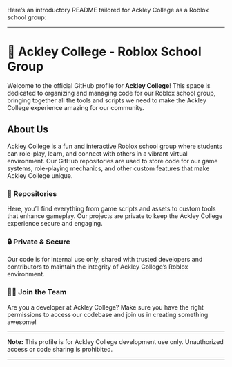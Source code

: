 Here’s an introductory README tailored for Ackley College as a Roblox school group:

---

# 🏫 Ackley College - Roblox School Group

Welcome to the official GitHub profile for **Ackley College**! This space is dedicated to organizing and managing code for our Roblox school group, bringing together all the tools and scripts we need to make the Ackley College experience amazing for our community.

## About Us

Ackley College is a fun and interactive Roblox school group where students can role-play, learn, and connect with others in a vibrant virtual environment. Our GitHub repositories are used to store code for our game systems, role-playing mechanics, and other custom features that make Ackley College unique.

### 📂 Repositories
Here, you’ll find everything from game scripts and assets to custom tools that enhance gameplay. Our projects are private to keep the Ackley College experience secure and engaging.

### 🔒 Private & Secure
Our code is for internal use only, shared with trusted developers and contributors to maintain the integrity of Ackley College’s Roblox environment.

### 🧑‍💻 Join the Team
Are you a developer at Ackley College? Make sure you have the right permissions to access our codebase and join us in creating something awesome!

---

**Note:** This profile is for Ackley College development use only. Unauthorized access or code sharing is prohibited.

---
